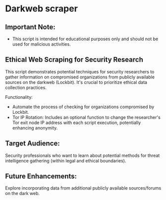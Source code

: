 # Darkweb scraper

## Important Note:

- This script is intended for educational purposes only and should not be used for malicious activities.

## Ethical Web Scraping for Security Research

This script demonstrates potential techniques for security researchers to gather information on compromised organizations from publicly available sources on the darkweb (Lockbit). It's crucial to prioritize ethical data collection practices.

Functionality:

- Automate the process of checking for organizations compromised by Lockbit.
- Tor IP Rotation: Includes an optional function to change the researcher's Tor exit node IP address with each script execution, potentially enhancing anonymity.

## Target Audience:

Security professionals who want to learn about potential methods for threat intelligence gathering (within legal and ethical boundaries).

## Future Enhancements:

Explore incorporating data from additional publicly available sources/forums on the dark web.